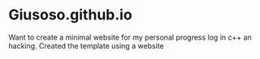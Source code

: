 # Giusoso.github.io
Want to create a minimal website for my personal progress log in c++ an hacking.
Created the template using a website
